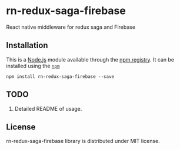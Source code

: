 # rn-redux-saga-firebase
React native middleware for redux saga and Firebase


## Installation

This is a [Node.js](https://nodejs.org/) module available through the [npm registry](https://docs.npmjs.com/misc/registry). It can be installed using the [`npm`](https://docs.npmjs.com/getting-started/installing-npm-packages-locally)

```node
npm install rn-redux-saga-firebase --save
```

## TODO
1. Detailed README of usage.

## License

rn-redux-saga-firebase library is distributed under MIT license.
